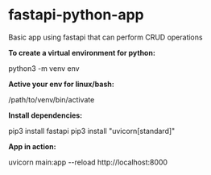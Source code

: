 # fastapi-python-app
Basic app using fastapi that can perform CRUD operations

**To create a virtual environment for python:**

python3 -m venv env

**Active your env for linux/bash:**

/path/to/venv/bin/activate

**Install dependencies:**

pip3 install fastapi
pip3 install "uvicorn[standard]"

**App in action:**

uvicorn main:app --reload
http://localhost:8000
